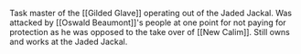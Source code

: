 Task master of the [[Gilded Glave]] operating out of the Jaded Jackal. Was attacked by [[Oswald Beaumont]]'s people at one point for not paying for protection as he was opposed to the take over of [[New Calim]]. Still owns and works at the Jaded Jackal.